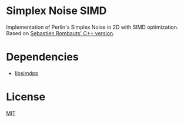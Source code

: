 # Simplex Noise SIMD

Implementation of Perlin's Simplex Noise in 2D with SIMD optimization. Based on
[Sebastien Rombauts' C++ version](https://github.com/SRombauts/SimplexNoise).

# Dependencies

* [libsimdpp](https://github.com/p12tic/libsimdpp)

# License

[MIT](LICENSE)
